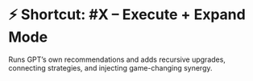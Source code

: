 # ⚡ Shortcut: #X – Execute + Expand Mode

Runs GPT’s own recommendations and adds recursive upgrades, connecting strategies, and injecting game-changing synergy.
